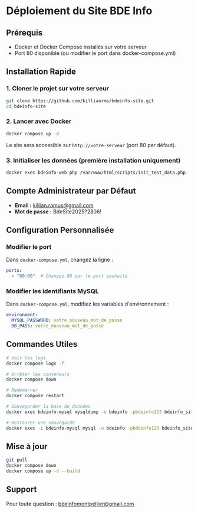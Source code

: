 # Déploiement du Site BDE Info

## Prérequis

- Docker et Docker Compose installés sur votre serveur
- Port 80 disponible (ou modifier le port dans docker-compose.yml)

## Installation Rapide

### 1. Cloner le projet sur votre serveur

```bash
git clone https://github.com/killianrms/bdeinfo-site.git
cd bdeinfo-site
```

### 2. Lancer avec Docker

```bash
docker compose up -d
```

Le site sera accessible sur `http://votre-serveur` (port 80 par défaut).

### 3. Initialiser les données (première installation uniquement)

```bash
docker exec bdeinfo-web php /var/www/html/scripts/init_test_data.php
```

## Compte Administrateur par Défaut

- **Email :** killian.ramus@gmail.com
- **Mot de passe :** BdeSite2025?2806!


## Configuration Personnalisée

### Modifier le port

Dans `docker-compose.yml`, changez la ligne :
```yaml
ports:
  - "80:80"  # Changez 80 par le port souhaité
```

### Modifier les identifiants MySQL

Dans `docker-compose.yml`, modifiez les variables d'environnement :
```yaml
environment:
  MYSQL_PASSWORD: votre_nouveau_mot_de_passe
  DB_PASS: votre_nouveau_mot_de_passe
```

## Commandes Utiles

```bash
# Voir les logs
docker compose logs -f

# Arrêter les conteneurs
docker compose down

# Redémarrer
docker compose restart

# Sauvegarder la base de données
docker exec bdeinfo-mysql mysqldump -u bdeinfo -pbdeinfo123 bdeinfo_site > backup.sql

# Restaurer une sauvegarde
docker exec -i bdeinfo-mysql mysql -u bdeinfo -pbdeinfo123 bdeinfo_site < backup.sql
```

## Mise à jour

```bash
git pull
docker compose down
docker compose up -d --build
```

## Support

Pour toute question : bdeinfomontpellier@gmail.com
